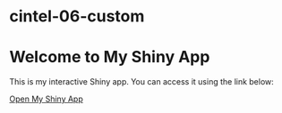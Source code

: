 # cintel-06-custom
# Welcome to My Shiny App

This is my interactive Shiny app. You can access it using the link below:

[Open My Shiny App](https://tinyurl.com/my-app-2024)